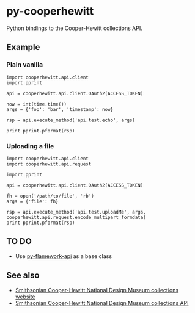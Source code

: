 # py-cooperhewitt

Python bindings to the Cooper-Hewitt collections API.

## Example

### Plain vanilla

	import cooperhewitt.api.client
	import pprint

	api = cooperhewitt.api.client.OAuth2(ACCESS_TOKEN)

	now = int(time.time())
	args = {'foo': 'bar', 'timestamp': now}

	rsp = api.execute_method('api.test.echo', args)

	print pprint.pformat(rsp)

### Uploading a file

	import cooperhewitt.api.client
	import cooperhewitt.api.request

	import pprint

	api = cooperhewitt.api.client.OAuth2(ACCESS_TOKEN)

	fh = open('/path/to/file', 'rb')
	args = {'file': fh}

	rsp = api.execute_method('api.test.uploadMe', args, cooperhewitt.api.request.encode_multipart_formdata)
	print pprint.pformat(rsp)
	
## TO DO

* Use [py-flamework-api](https://github.com/cooperhewitt/py-flamework-api) as a base class

## See also

* [Smithsonian Cooper-Hewitt National Design Museum collections website](https://collection.cooperhewitt.org/)
* [Smithsonian Cooper-Hewitt National Design Museum collections API](https://collection.cooperhewitt.org/api/)


